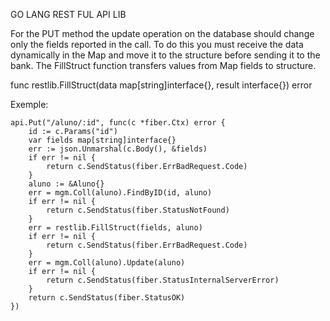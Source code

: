 GO LANG REST FUL API LIB

For the PUT method the update operation on the database should change only the fields reported in the call. To do this you must receive the data dynamically in the Map and move it to the structure before sending it to the bank. The FillStruct function transfers values from Map fields to structure.

func restlib.FillStruct(data map[string]interface{}, result interface{}) error

Exemple:

	api.Put("/aluno/:id", func(c *fiber.Ctx) error {
		id := c.Params("id")
		var fields map[string]interface{}
		err := json.Unmarshal(c.Body(), &fields)
		if err != nil {
			return c.SendStatus(fiber.ErrBadRequest.Code)
		}
		aluno := &Aluno{}
		err = mgm.Coll(aluno).FindByID(id, aluno)
		if err != nil {
			return c.SendStatus(fiber.StatusNotFound)
		}
		err = restlib.FillStruct(fields, aluno)
		if err != nil {
			return c.SendStatus(fiber.ErrBadRequest.Code)
		}
		err = mgm.Coll(aluno).Update(aluno)
		if err != nil {
			return c.SendStatus(fiber.StatusInternalServerError)
		}
		return c.SendStatus(fiber.StatusOK)
	})
